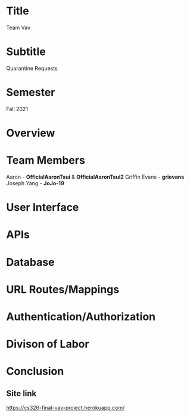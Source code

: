 # Title
Team Vav
# Subtitle
Quarantine Requests
# Semester
Fall 2021
# Overview

# Team Members
Aaron - **OfficialAaronTsui** & **OfficialAaronTsui2**
Griffin Evans - **grievans**
Joseph Yang - **JoJo-19** 
# User Interface

# APIs

# Database

# URL Routes/Mappings

# Authentication/Authorization

# Divison of Labor

# Conclusion



## Site link

https://cs326-final-vav-project.herokuapp.com/
